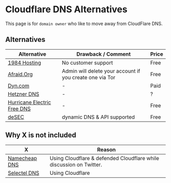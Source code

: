 # Cloudflare DNS Alternatives

This page is for `domain owner` who like to move away from CloudFlare DNS.


## Alternatives
| Alternative       | Drawback / Comment                         | Price |
| ----------------- | --------------------------------- | ------ |
| [1984 Hosting](https://www.1984hosting.com/) | No customer support | Free |
| [Afraid.Org](https://freedns.afraid.org/) | Admin will delete your account if you create one via Tor | Free |
| [Dyn.com](https://dyn.com/dns/) | - | Paid |
| [Hetzner DNS](https://docs.hetzner.com/dns-console/dns/general/dns-overview/) | - | ? |
| [Hurricane Electric Free DNS](https://dns.he.net/) | - | Free |
| [deSEC](https://desec.io/) | dynamic DNS & API supported | Free |


## Why X is not included
| X       | Reason |
| ------- | ------ |
| [Namecheap DNS](https://www.namecheap.com/domains/freedns/) | Using Cloudflare & defended Cloudflare while discussion on Twitter. |
| [Selectel DNS](https://selectel.ru/en/services/additional/dns/) | Using Cloudflare |

